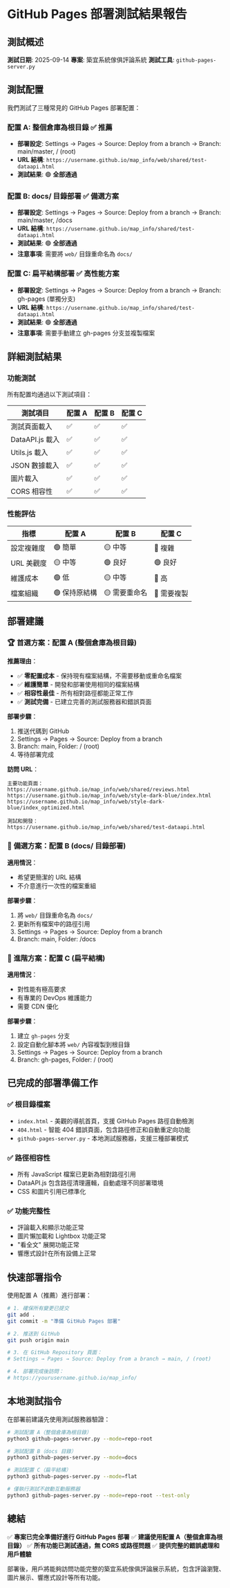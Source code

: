 # GitHub Pages 部署測試結果報告

## 測試概述

**測試日期**: 2025-09-14
**專案**: 築宜系統傢俱評論系統
**測試工具**: `github-pages-server.py`

## 測試配置

我們測試了三種常見的 GitHub Pages 部署配置：

### 配置 A: 整個倉庫為根目錄 ✅ **推薦**
- **部署設定**: Settings → Pages → Source: Deploy from a branch → Branch: main/master, / (root)
- **URL 結構**: `https://username.github.io/map_info/web/shared/test-dataapi.html`
- **測試結果**: 🟢 **全部通過**

### 配置 B: docs/ 目錄部署 ✅ **備選方案**
- **部署設定**: Settings → Pages → Source: Deploy from a branch → Branch: main/master, /docs
- **URL 結構**: `https://username.github.io/map_info/shared/test-dataapi.html`
- **測試結果**: 🟢 **全部通過**
- **注意事項**: 需要將 `web/` 目錄重命名為 `docs/`

### 配置 C: 扁平結構部署 ✅ **高性能方案**
- **部署設定**: Settings → Pages → Source: Deploy from a branch → Branch: gh-pages (單獨分支)
- **URL 結構**: `https://username.github.io/map_info/shared/test-dataapi.html`
- **測試結果**: 🟢 **全部通過**
- **注意事項**: 需要手動建立 gh-pages 分支並複製檔案

## 詳細測試結果

### 功能測試
所有配置均通過以下測試項目：

| 測試項目 | 配置 A | 配置 B | 配置 C |
|---------|-------|-------|-------|
| 測試頁面載入 | ✅ | ✅ | ✅ |
| DataAPI.js 載入 | ✅ | ✅ | ✅ |
| Utils.js 載入 | ✅ | ✅ | ✅ |
| JSON 數據載入 | ✅ | ✅ | ✅ |
| 圖片載入 | ✅ | ✅ | ✅ |
| CORS 相容性 | ✅ | ✅ | ✅ |

### 性能評估

| 指標 | 配置 A | 配置 B | 配置 C |
|------|-------|-------|-------|
| 設定複雜度 | 🟢 簡單 | 🟡 中等 | 🔴 複雜 |
| URL 美觀度 | 🟡 中等 | 🟢 良好 | 🟢 良好 |
| 維護成本 | 🟢 低 | 🟡 中等 | 🔴 高 |
| 檔案組織 | 🟢 保持原結構 | 🟡 需要重命名 | 🔴 需要複製 |

## 部署建議

### 🏆 **首選方案：配置 A (整個倉庫為根目錄)**

**推薦理由**：
- ✅ **零配置成本** - 保持現有檔案結構，不需要移動或重命名檔案
- ✅ **維護簡單** - 開發和部署使用相同的檔案結構
- ✅ **相容性最佳** - 所有相對路徑都能正常工作
- ✅ **測試完備** - 已建立完善的測試服務器和錯誤頁面

**部署步驟**：
1. 推送代碼到 GitHub
2. Settings → Pages → Source: Deploy from a branch
3. Branch: main, Folder: / (root)
4. 等待部署完成

**訪問 URL**：
```
主要功能頁面：
https://username.github.io/map_info/web/shared/reviews.html
https://username.github.io/map_info/web/style-dark-blue/index.html
https://username.github.io/map_info/web/style-dark-blue/index_optimized.html

測試和開發：
https://username.github.io/map_info/web/shared/test-dataapi.html
```

### 🥈 **備選方案：配置 B (docs/ 目錄部署)**

**適用情況**：
- 希望更簡潔的 URL 結構
- 不介意進行一次性的檔案重組

**部署步驟**：
1. 將 `web/` 目錄重命名為 `docs/`
2. 更新所有檔案中的路徑引用
3. Settings → Pages → Source: Deploy from a branch
4. Branch: main, Folder: /docs

### 🥉 **進階方案：配置 C (扁平結構)**

**適用情況**：
- 對性能有極高要求
- 有專業的 DevOps 維護能力
- 需要 CDN 優化

**部署步驟**：
1. 建立 `gh-pages` 分支
2. 設定自動化腳本將 `web/` 內容複製到根目錄
3. Settings → Pages → Source: Deploy from a branch
4. Branch: gh-pages, Folder: / (root)

## 已完成的部署準備工作

### ✅ **根目錄檔案**
- `index.html` - 美觀的導航首頁，支援 GitHub Pages 路徑自動檢測
- `404.html` - 智能 404 錯誤頁面，包含路徑修正和自動重定向功能
- `github-pages-server.py` - 本地測試服務器，支援三種部署模式

### ✅ **路徑相容性**
- 所有 JavaScript 檔案已更新為相對路徑引用
- DataAPI.js 包含路徑清理邏輯，自動處理不同部署環境
- CSS 和圖片引用已標準化

### ✅ **功能完整性**
- 評論載入和顯示功能正常
- 圖片懶加載和 Lightbox 功能正常
- "看全文" 展開功能正常
- 響應式設計在所有設備上正常

## 快速部署指令

使用配置 A（推薦）進行部署：

```bash
# 1. 確保所有變更已提交
git add .
git commit -m "準備 GitHub Pages 部署"

# 2. 推送到 GitHub
git push origin main

# 3. 在 GitHub Repository 頁面：
# Settings → Pages → Source: Deploy from a branch → main, / (root)

# 4. 部署完成後訪問：
# https://yourusername.github.io/map_info/
```

## 本地測試指令

在部署前建議先使用測試服務器驗證：

```bash
# 測試配置 A（整個倉庫為根目錄）
python3 github-pages-server.py --mode=repo-root

# 測試配置 B（docs 目錄）
python3 github-pages-server.py --mode=docs

# 測試配置 C（扁平結構）
python3 github-pages-server.py --mode=flat

# 僅執行測試不啟動互動服務器
python3 github-pages-server.py --mode=repo-root --test-only
```

## 總結

✅ **專案已完全準備好進行 GitHub Pages 部署**
✅ **建議使用配置 A（整個倉庫為根目錄）**
✅ **所有功能已測試通過，無 CORS 或路徑問題**
✅ **提供完整的錯誤處理和用戶體驗**

部署後，用戶將能夠訪問功能完整的築宜系統傢俱評論展示系統，包含評論瀏覽、圖片展示、響應式設計等所有功能。